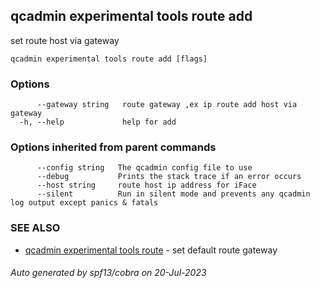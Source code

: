 ## qcadmin experimental tools route add

set route host via gateway

```
qcadmin experimental tools route add [flags]
```

### Options

```
      --gateway string   route gateway ,ex ip route add host via gateway
  -h, --help             help for add
```

### Options inherited from parent commands

```
      --config string   The qcadmin config file to use
      --debug           Prints the stack trace if an error occurs
      --host string     route host ip address for iFace
      --silent          Run in silent mode and prevents any qcadmin log output except panics & fatals
```

### SEE ALSO

* [qcadmin experimental tools route](qcadmin_experimental_tools_route.md)	 - set default route gateway

###### Auto generated by spf13/cobra on 20-Jul-2023
